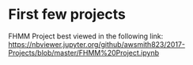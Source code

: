 # First few projects
FHMM Project best viewed in the following link:
      https://nbviewer.jupyter.org/github/awsmith823/2017-Projects/blob/master/FHMM%20Project.ipynb
